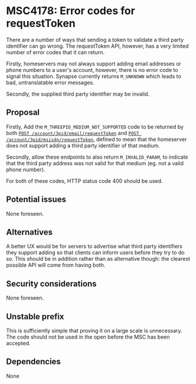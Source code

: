 # MSC4178: Error codes for requestToken

There are a number of ways that sending a token to validate a third party identifier can go wrong.
The requestToken API, however, has a very limited number of error codes that it can return.

Firstly, homeservers may not always support adding email addresses or phone numbers to a user's account,
however, there is no error code to signal this situation. Synapse currently returns `M_UNKNOWN`
which leads to bad, untranslatable error messages.

Secondly, the supplied third party identifier may be invalid.

## Proposal

Firstly, Add the `M_THREEPID_MEDIUM_NOT_SUPPORTED` code to be returned by both
[`POST /account/3pid/email/requestToken`](https://spec.matrix.org/v1.11/client-server-api/#post_matrixclientv3account3pidemailrequesttoken)
and
[`POST /account/3pid/msisdn/requestToken`](https://spec.matrix.org/v1.11/client-server-api/#post_matrixclientv3account3pidmsisdnrequesttoken),
defined to mean that the homeserver does not support adding a third party identifier of that medium.

Secondly, allow these endpoints to also return `M_INVALID_PARAM`, to indicate that the third party address
was not valid for that medium (eg. not a valid phone number).

For both of these codes, HTTP status code 400 should be used.

## Potential issues

None foreseen.

## Alternatives

A better UX would be for servers to advertise what third party identifiers they support adding so that clients can
inform users before they try to do so. This should be in addition rather than as alternative though: the clearest
possible API will come from having both.

## Security considerations

None foreseen.

## Unstable prefix

This is sufficiently simple that proving it on a large scale is unnecessary. The code should not be used in the open
before the MSC has been accepted.

## Dependencies

None

